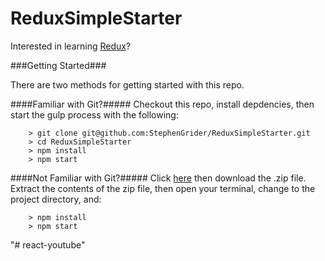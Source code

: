 # ReduxSimpleStarter

Interested in learning [Redux](https://www.udemy.com/react-redux/)?

###Getting Started###

There are two methods for getting started with this repo.

####Familiar with Git?#####
Checkout this repo, install depdencies, then start the gulp process with the following:

```
	> git clone git@github.com:StephenGrider/ReduxSimpleStarter.git
	> cd ReduxSimpleStarter
	> npm install
	> npm start
```

####Not Familiar with Git?#####
Click [here](https://github.com/StephenGrider/ReactStarter/releases) then download the .zip file.  Extract the contents of the zip file, then open your terminal, change to the project directory, and:

```
	> npm install
	> npm start
```
"# react-youtube" 
